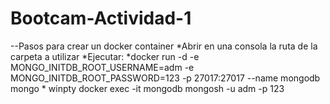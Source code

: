 # Bootcam-Actividad-1


--Pasos para crear un docker container
    *Abrir en una consola la ruta de la carpeta a utilizar
    *Ejecutar:
            *docker run -d -e MONGO_INITDB_ROOT_USERNAME=adm -e MONGO_INITDB_ROOT_PASSWORD=123 -p 27017:27017 --name mongodb mongo
            * winpty docker exec -it mongodb mongosh -u adm -p 123

            

